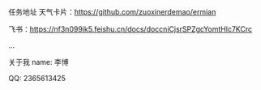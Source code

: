 任务地址
天气卡片：https://github.com/zuoxinerdemao/ermian


飞书：https://nf3n099ik5.feishu.cn/docs/doccniCjsrSPZgcYomtHlc7KCrc

...

关于我
name: 李博

QQ: 2365613425
